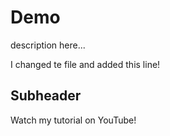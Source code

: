 # Demo

description here...

I changed te file and added this line!

## Subheader

Watch my tutorial on YouTube!

